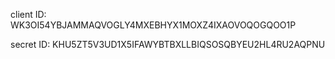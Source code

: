 client ID: WK3OI54YBJAMMAQVOGLY4MXEBHYX1MOXZ4IXAOVOQOGQOO1P

secret ID: KHU5ZT5V3UD1X5IFAWYBTBXLLBIQSOSQBYEU2HL4RU2AQPNU
